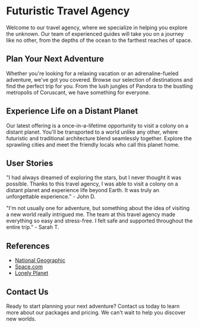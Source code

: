 <!--font:Creepster-->

# Futuristic Travel Agency

Welcome to our travel agency, where we specialize in helping you explore the unknown. Our team of experienced guides will take you on a journey like no other, from the depths of the ocean to the farthest reaches of space.

## Plan Your Next Adventure

Whether you're looking for a relaxing vacation or an adrenaline-fueled adventure, we've got you covered. Browse our selection of destinations and find the perfect trip for you. From the lush jungles of Pandora to the bustling metropolis of Coruscant, we have something for everyone.

## Experience Life on a Distant Planet

Our latest offering is a once-in-a-lifetime opportunity to visit a colony on a distant planet. You'll be transported to a world unlike any other, where futuristic and traditional architecture blend seamlessly together. Explore the sprawling cities and meet the friendly locals who call this planet home.

## User Stories

"I had always dreamed of exploring the stars, but I never thought it was possible. Thanks to this travel agency, I was able to visit a colony on a distant planet and experience life beyond Earth. It was truly an unforgettable experience." - John D.

"I'm not usually one for adventure, but something about the idea of visiting a new world really intrigued me. The team at this travel agency made everything so easy and stress-free. I felt safe and supported throughout the entire trip." - Sarah T.

## References

- [National Geographic](#)
- [Space.com](#)
- [Lonely Planet](#)

## Contact Us

Ready to start planning your next adventure? Contact us today to learn more about our packages and pricing. We can't wait to help you discover new worlds.

<!--

Write me content for website with wallpaper which alt text is:

"An illustration of a colony on a distant planet, with a mix of futuristic and traditional architecture."

The name/title of the page should not be 1:1 copy of the alt text but rather a real content of the website which is using this wallpaper.

- Use markdown format 
- Start with heading
- Heading should be short and concise
- The content should look like a real website 
- The website should not be about the wallpaper, wallpaper is just a related background
- Heading should be contain work "wallpaper" or "background"
- Include real sections like references, contact, user stories, etc. use things relevant to the page purpose.
- Feel free to use structure like headings, bullets, numbering, blockquotes, paragraphs, horizontal lines, etc.
- You can use formatting like bold or _italic_
- You can include UTF-8 emojis
- Links should be only #hash anchors (and you can refer to the document itself)
- Do not include images


---


# Discover New Worlds with Our Futuristic Travel Agency

Welcome to our travel agency, where we specialize in helping you explore the unknown. Our team of experienced guides will take you on a journey like no other, from the depths of the ocean to the farthest reaches of space.

## Plan Your Next Adventure

Whether you're looking for a relaxing vacation or an adrenaline-fueled adventure, we've got you covered. Browse our selection of destinations and find the perfect trip for you. From the lush jungles of Pandora to the bustling metropolis of Coruscant, we have something for everyone.

## Experience Life on a Distant Planet

Our latest offering is a once-in-a-lifetime opportunity to visit a colony on a distant planet. You'll be transported to a world unlike any other, where futuristic and traditional architecture blend seamlessly together. Explore the sprawling cities and meet the friendly locals who call this planet home.

## User Stories

"I had always dreamed of exploring the stars, but I never thought it was possible. Thanks to this travel agency, I was able to visit a colony on a distant planet and experience life beyond Earth. It was truly an unforgettable experience." - John D.

"I'm not usually one for adventure, but something about the idea of visiting a new world really intrigued me. The team at this travel agency made everything so easy and stress-free. I felt safe and supported throughout the entire trip." - Sarah T.

## References

- [National Geographic](#)
- [Space.com](#)
- [Lonely Planet](#)

## Contact Us

Ready to start planning your next adventure? Contact us today to learn more about our packages and pricing. We can't wait to help you discover new worlds.

-->
